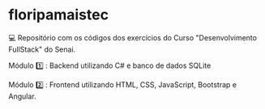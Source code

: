 # floripamaistec

:computer:   Repositório com os códigos dos exercícios do Curso "Desenvolvimento FullStack" do Senai.


Módulo 	:one: :  Backend utilizando C# e banco de dados SQLite 

Módulo 	:two: :  Frontend utilizando HTML, CSS, JavaScript, Bootstrap e Angular.
